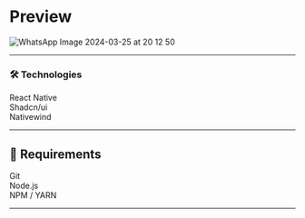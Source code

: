 # Preview

  ![WhatsApp Image 2024-03-25 at 20 12 50](https://github.com/eltonfreitasx/-rl/assets/76684471/93b029aa-fdcc-4a16-890c-429ec8e534b2)
<hr/>

### 🛠️ Technologies 
React Native <br/>
Shadcn/ui <br/>
Nativewind <br/>
<hr/>

## 🧲 Requirements 
Git<br/>
Node.js <br/>
NPM / YARN
<hr/>
